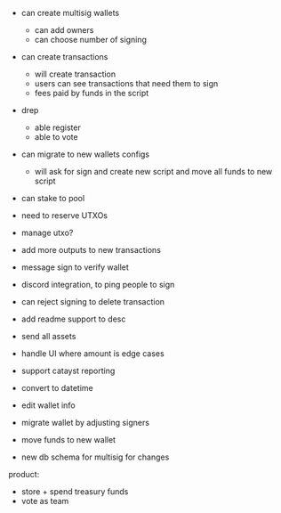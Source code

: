 - can create multisig wallets
  - can add owners
  - can choose number of signing

- can create transactions
  - will create transaction
  - users can see transactions that need them to sign
  - fees paid by funds in the script

- drep
  - able register
  - able to vote

- can migrate to new wallets configs
  - will ask for sign and create new script and move all funds to new script

- can stake to pool

- need to reserve UTXOs
- manage utxo?
- add more outputs to new transactions
- message sign to verify wallet
- discord integration, to ping people to sign
- can reject signing to delete transaction
- add readme support to desc
- send all assets
- handle UI where amount is edge cases
- support catayst reporting
- convert to datetime
- edit wallet info
- migrate wallet by adjusting signers
- move funds to new wallet
- new db schema for multisig for changes

product:
- store + spend treasury funds
- vote as team

